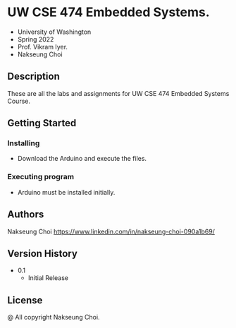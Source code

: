 # UW CSE 474 Embedded Systems.

* University of Washington
* Spring 2022 
* Prof. Vikram Iyer.
* Nakseung Choi 

## Description

These are all the labs and assignments for UW CSE 474 Embedded Systems Course.

## Getting Started

### Installing

* Download the Arduino and execute the files.

### Executing program

* Arduino must be installed initially.

## Authors

Nakseung Choi
https://www.linkedin.com/in/nakseung-choi-090a1b69/

## Version History

* 0.1
    * Initial Release

## License

@ All copyright Nakseung Choi.
